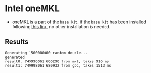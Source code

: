 # Intel oneMKL

* oneMKL is a part of the `base kit`, if the `base kit` has been installed
following [this link](../), no other installation is needed.

## Results
```
Generating 1500000000 random double...
generated
result0: 749998061.680298 from mkl, takes 916 ms
result1: 749998061.680932 from gcc, takes 1513 ms
```